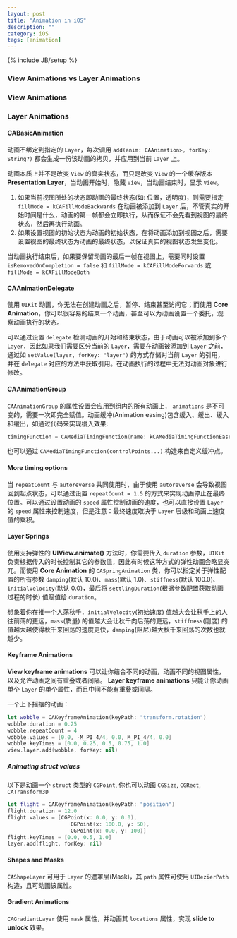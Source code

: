 ```yaml
---
layout: post
title: "Animation in iOS"
description: ""
category: iOS
tags: [animation]
---
```

{% include JB/setup %}

### View Animations vs Layer Animations


### View Animations


### Layer Animations

#### CABasicAnimation

动画不绑定到指定的 `Layer`，每次调用 `add(anim: CAAnimation>, forKey: String?)` 都会生成一份该动画的拷贝，并应用到当前 `Layer` 上。

动画本质上并不是改变 `View` 的真实状态，而只是改变 `View` 的一个缓存版本 **Presentation Layer**，当动画开始时，隐藏 `View`，当动画结束时，显示 `View`。

1. 如果当前视图所处的状态即动画的最终状态(如: 位置，透明度)，则需要指定 `fillMode = kCAFillModeBackwards` 在动画被添加到 `Layer` 后，不管真实的开始时间是什么，动画的第一帧都会立即执行，从而保证不会先看到视图的最终状态，然后再执行动画。
2. 如果设置视图的初始状态为动画的初始状态，在将动画添加到视图之后，需要设置视图的最终状态为动画的最终状态，以保证真实的视图状态发生变化。

当动画执行结束后，如果要保留动画的最后一帧在视图上，需要同时设置 `isRemovedOnCompletion = false` 和 `fillMode = kCAFillModeForwards` 或 `fillMode = kCAFillModeBoth`

#### CAAnimationDelegate

使用 `UIKit` 动画，你无法在创建动画之后，暂停、结束甚至访问它；而使用 **Core Animation**，你可以很容易的结束一个动画，甚至可以为动画设置一个委托，观察动画执行的状态。

可以通过设置 `delegate` 检测动画的开始和结束状态，由于动画可以被添加到多个 `Layer`，因此如果我们需要区分当前的 `Layer`，需要在动画被添加到 `Layer` 之前，通过如 `setValue(layer, forKey: "layer")` 的方式存储对当前 `Layer` 的引用，并在 `delegate` 对应的方法中获取引用。在动画执行的过程中无法对动画对象进行修改。

#### CAAnimationGroup

`CAAnimationGroup` 的属性设置会应用到组内的所有动画上， `animations` 是不可变的，需要一次即完全赋值。动画缓冲(Animation easing)包含缓入、缓出、缓入和缓出，如通过代码来实现缓入效果:

```swift
timingFunction = CAMediaTimingFunction(name: kCAMediaTimingFunctionEaseIn)
```
也可以通过 `CAMediaTimingFunction(controlPoints...)` 构造来自定义缓冲点。

#### More timing options

当 `repeatCount` 与 `autoreverse` 共同使用时，由于使用 `autoreverse` 会导致视图回到起点状态，可以通过设置 `repeatCount = 1.5` 的方式来实现动画停止在最终位置。可以通过设置动画的 `speed` 属性控制动画的速度，也可以直接设置 `Layer` 的 `speed` 属性来控制速度，但是注意：最终速度取决于 `Layer` 层级和动画上速度值的乘积。

#### Layer Springs

使用支持弹性的 **UIView.animate()** 方法时，你需要传入 `duration` 参数，`UIKit` 负责根据传入的时长控制其它的参数值，因此有时候这种方式的弹性动画会略显突兀。而使用 **Core Animation** 的 `CASpringAnimation` 类，你可以指定关于弹性配置的所有参数 `damping`(默认 10.0)、`mass`(默认 1.0)、`stiffness`(默认 100.0)、`initialVelocity`(默认 0.0)，最后将 `settlingDuration`(根据参数配置获取动画过程的时长) 值赋值给 `duration`。

想象着你在推一个人荡秋千，`initialVelocity`(初始速度) 值越大会让秋千上的人往前荡的更远，`mass`(质量) 的值越大会让秋千向后荡的更远，`stiffness`(刚度) 的值越大越使得秋千来回荡的速度更快，`damping`(阻尼)越大秋千来回荡的次数也就越少。

#### Keyframe Animations

**View keyframe animations** 可以让你结合不同的动画，动画不同的视图属性，以及允许动画之间有重叠或者间隔。 **Layer keyframe animations** 只能让你动画单个 `Layer` 的单个属性，而且中间不能有重叠或间隔。

一个上下摇摆的动画：

```swift
let wobble = CAKeyframeAnimation(keyPath: "transform.rotation")
wobble.duration = 0.25
wobble.repeatCount = 4
wobble.values = [0.0, -M_PI_4/4, 0.0, M_PI_4/4, 0.0]
wobble.keyTimes = [0.0, 0.25, 0.5, 0.75, 1.0]
view.layer.add(wobble, forKey: nil)
```

##### Animating struct values

以下是动画一个 `struct` 类型的 `CGPoint`, 你也可以动画 `CGSize`, `CGRect`, `CATransform3D`

```swift
let flight = CAKeyframeAnimation(keyPath: "position")
flight.duration = 12.0
flight.values = [CGPoint(x: 0.0, y: 0.0),
					CGPoint(x: 100.0, y: 50),
					CGPoint(x: 0.0, y: 100)]
flight.keyTimes = [0.0, 0.5, 1.0]
layer.add(flight, forKey: nil)
```
#### Shapes and Masks

`CAShapeLayer` 可用于 `Layer` 的遮罩层(Mask)，其 `path` 属性可使用 `UIBezierPath` 构造，且可动画该属性。

#### Gradient Animations

`CAGradientLayer` 使用 `mask` 属性，并动画其 `locations` 属性，实现 **slide to unlock** 效果。
